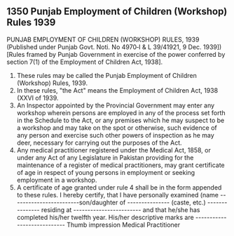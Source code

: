 ## 1350 Punjab Employment of Children (Workshop) Rules 1939
 
PUNJAB EMPLOYMENT OF CHILDREN (WORKSHOP) RULES, 1939
(Published under Punjab Govt. Noti. No 4970‑I & L 39/41921, 9 Dec. 1939])
[Rules framed by Punjab Government in exercise of the power conferred by section 7(1) of the Employment of Children Act, 1938].

1. These rules may be called the Punjab Employment of Children (Workshop) Rules, 1939.
2. In these rules, "the Act" means the Employment of Children Act, 1938 (XXVI of 1939.
3. An Inspector appointed by the Provincial Government may enter any workshop wherein persons are employed in any of the process set forth in the Schedule to the Act, or any premises which he may suspect to be a workshop and may take on the spot or otherwise, such evidence of any person and exercise such other powers of inspection as he may deer, necessary for carrying out the purposes of the Act.
4. Any medical practitioner registered under the Medical Act, 1858, or under any Act of any Legislature in Pakistan providing for the maintenance of a register of medical practitioners, may grant certificate of age in respect of young persons in employment or seeking employment in a workshop.
5. A certificate of age granted under rule 4 shall be in the form appended to these rules.
   I hereby certify, that I have personally examined (name ------------------------son/daughter of --------------- (caste, etc.) --------------- residing at ------------------------ and that he/she has completed his/her twelfth year.
   His/her descriptive marks are ----------------------------
   Thumb impression Medical Practitioner


